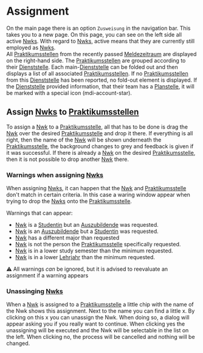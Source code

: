 # Assignment

On the main page there is an option `Zusweisung` in the navigation bar.
This takes you to a new page.
On this page, you can see on the left side all active [Nwks](./../glossary.md#nwk). 
With regard to [Nwks](./../glossary.md#nwk), active means that they are currently still employed as [Nwks](./../glossary.md#nwk).  
All [Praktikumsstellen](./../glossary.md#praktikumsstelle) from the recently passed [Meldezeitraum](../glossary.md#meldezeitraum) are displayed on the right-hand side. 
The [Praktikumsstellen](./../glossary.md#praktikumsstelle) are grouped according to their [Dienststelle](../glossary.md#dienststelle).
Each main-[Dienststelle](../glossary.md#dienststelle) can be folded out and then displays a list of all associated [Praktikumsstellen](./../glossary.md#praktikumsstelle). 
If no [Praktikumsstellen](./../glossary.md#praktikumsstelle) from this [Dienststelle](../glossary.md#dienststelle) has been reported, no fold-out element is displayed.
If the [Dienststelle](../glossary.md#dienststelle) provided information, that their team has a [Planstelle](../glossary.md#planstelle),
it will be marked with a special icon (mdi-account-star). 

## Assign [Nwks](./../glossary.md#nwk) to [Praktikumsstellen](./../glossary.md#praktikumsstelle)

To assign a [Nwk](./../glossary.md#nwk) to a [Praktikumsstelle](./../glossary.md#praktikumsstelle),
all that has to be done is drag the [Nwk](./../glossary.md#nwk) over the desired [Praktikumsstelle](./../glossary.md#praktikumsstelle) and drop it there.
If everything is all right, then the name of the [Nwk](./../glossary.md#nwk) will be shown underneath the [Praktikumsstelle](./../glossary.md#praktikumsstelle),
 the background changes to grey and feedback is given if it was successful.
If there is already a [Nwk](./../glossary.md#nwk) on the desired [Praktikumsstelle](./../glossary.md#praktikumsstelle),
then it is not possible to drop another [Nwk](./../glossary.md#nwk) there.

### Warnings when assigning [Nwks](./../glossary.md#nwk)

When assigning [Nwks](./../glossary.md#nwk), it can happen that the [Nwk](./../glossary.md#nwk) and [Praktikumsstelle](./../glossary.md#praktikumsstelle) don't match in certain criteria.
In this case a waring window appear when trying to drop the [Nwks](./../glossary.md#nwk) onto the [Praktikumsstelle](./../glossary.md#praktikumsstelle).

Warnings that can appear:
- [Nwk](./../glossary.md#nwk) is a [Studentin](./../glossary.md#studentin) but an [Auszubildende](./../glossary.md#auszubildende) was requested.
- [Nwk](./../glossary.md#nwk) is an [Auszubildende](./../glossary.md#auszubildende) but a [Studentin](./../glossary.md#studentin) was requested.
- [Nwk](./../glossary.md#nwk) has a different major than requested
- [Nwk](./../glossary.md#nwk) is not the person the [Praktikumsstelle](./../glossary.md#praktikumsstelle) specifically requested.
- [Nwk](./../glossary.md#nwk) is in a lower study semester than the minimum requested.
- [Nwk](./../glossary.md#nwk) is in a lower [Lehrjahr](./../glossary.md#lehrjahr) than the minimum requested.

**⚠** All warnings *can* be ignored, but it is advised to reevaluate an assignment if a warning appears

### Unassinging [Nwks](./../glossary.md#nwk)
When a [Nwk](./../glossary.md#nwk) is assigned to a [Praktikumsstelle](./../glossary.md#praktikumsstelle) a little chip with the name of the Nwk shows this assignment.
Next to the name you can find a little x. By clicking on this x you can unassign the Nwk. When doing so,
a dialog will appear asking you if you really want to continue. When clicking yes the unassigning will be executed
and the Nwk will be selectable in the list on the left. When clicking no, the process will be cancelled and
nothing will be changed.